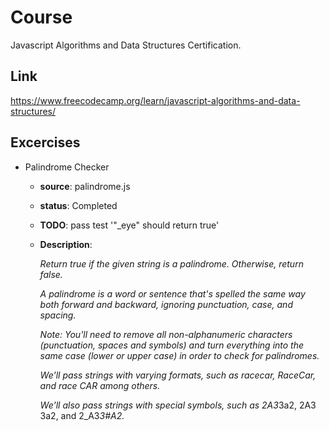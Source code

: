 # Course
Javascript Algorithms and Data Structures Certification.

## Link
https://www.freecodecamp.org/learn/javascript-algorithms-and-data-structures/

## Excercises
* Palindrome Checker
  - **source**: palindrome.js
  - **status**: Completed
  - **TODO**: pass test '"_eye" should return true'
  - **Description**:

    *Return true if the given string is a palindrome. Otherwise, return false.*

    *A palindrome is a word or sentence that's spelled the same way both forward and backward, ignoring punctuation, case, and spacing.*

    *Note: You'll need to remove all non-alphanumeric characters (punctuation, spaces and symbols) and turn everything into the same case (lower or upper case) in order to check for palindromes.*

    *We'll pass strings with varying formats, such as racecar, RaceCar, and race CAR among others.*

    *We'll also pass strings with special symbols, such as 2A3*3a2, 2A3 3a2, and 2_A3*3#A2.*
